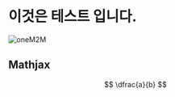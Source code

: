 # 이것은 테스트 입니다.

![oneM2M](http://img.etnews.com/ict/2013/term/image_020130329141422.jpg)

## Mathjax

$$ \dfrac{a}{b} $$
